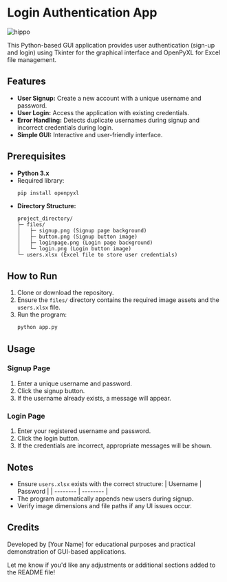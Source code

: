# Login Authentication App
![hippo](https://github.com/user-attachments/assets/62358771-b33c-45a0-a274-8bbb1b5dfa4c)

This Python-based GUI application provides user authentication (sign-up and login) using Tkinter for the graphical interface and OpenPyXL for Excel file management.

## Features

- **User Signup:** Create a new account with a unique username and password.
- **User Login:** Access the application with existing credentials.
- **Error Handling:** Detects duplicate usernames during signup and incorrect credentials during login.
- **Simple GUI:** Interactive and user-friendly interface.

## Prerequisites

- **Python 3.x**
- Required library:
  ```bash
  pip install openpyxl
  ```
- **Directory Structure:**
  ```
  project_directory/
  ├─ files/
  │   ├─ signup.png (Signup page background)
  │   ├─ button.png (Signup button image)
  │   ├─ loginpage.png (Login page background)
  │   └─ login.png (Login button image)
  └─ users.xlsx (Excel file to store user credentials)
  ```

## How to Run

1. Clone or download the repository.
2. Ensure the `files/` directory contains the required image assets and the `users.xlsx` file.
3. Run the program:
   ```bash
   python app.py
   ```

## Usage

### **Signup Page**

1. Enter a unique username and password.
2. Click the signup button.
3. If the username already exists, a message will appear.

### **Login Page**

1. Enter your registered username and password.
2. Click the login button.
3. If the credentials are incorrect, appropriate messages will be shown.

## Notes

- Ensure `users.xlsx` exists with the correct structure:
  | Username | Password |
  | -------- | -------- |
- The program automatically appends new users during signup.
- Verify image dimensions and file paths if any UI issues occur.

## Credits

Developed by [Your Name] for educational purposes and practical demonstration of GUI-based applications.

Let me know if you'd like any adjustments or additional sections added to the README file!
